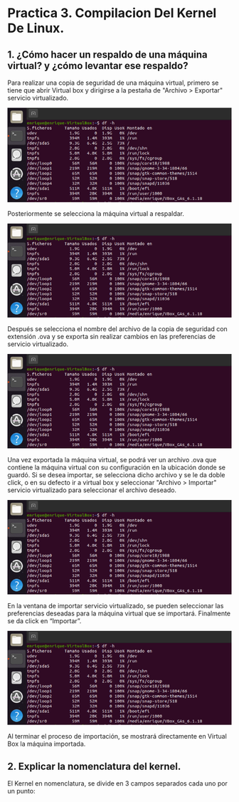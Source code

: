 # Practica 3. Compilacion Del Kernel De Linux.
## 1. ¿Cómo hacer un respaldo de una máquina virtual? y ¿cómo levantar ese respaldo?
Para realizar una copia de seguridad de una máquina virtual, primero se tiene que abrir Virtual box y dirigirse a la pestaña de "Archivo > Exportar" servicio virtualizado.

![1.1](https://github.com/Enrique290/Practica1.Manejo.De.Discos./blob/main/ImagenesSO/2.1.png)

Posteriormente se selecciona la máquina virtual a respaldar.

![1.2](https://github.com/Enrique290/Practica1.Manejo.De.Discos./blob/main/ImagenesSO/2.1.png)

Después se selecciona el nombre del archivo de la copia de seguridad con extensión .ova y se exporta sin realizar cambios en las preferencias de servicio virtualizado.

![1.3](https://github.com/Enrique290/Practica1.Manejo.De.Discos./blob/main/ImagenesSO/2.1.png)

Una vez exportada la máquina virtual, se podrá ver un archivo .ova que contiene la máquina virtual con su configuración en la ubicación donde se guardó. Si se desea importar, se selecciona dicho archivo y se le da doble click, o en su defecto ir a virtual box y seleccionar "Archivo > Importar" servicio virtualizado para seleccionar el archivo deseado.

![1.4](https://github.com/Enrique290/Practica1.Manejo.De.Discos./blob/main/ImagenesSO/2.1.png)

En la ventana de importar servicio virtualizado, se pueden seleccionar las preferencias deseadas para la máquina virtual que se importará. Finalmente se da click en “Importar”.

![1.5](https://github.com/Enrique290/Practica1.Manejo.De.Discos./blob/main/ImagenesSO/2.1.png)

Al terminar el proceso de importación, se mostrará directamente en Virtual Box la máquina importada.

## 2. Explicar la nomenclatura del kernel. 

El Kernel en nomenclatura, se divide en 3 campos separados cada uno por un punto:


